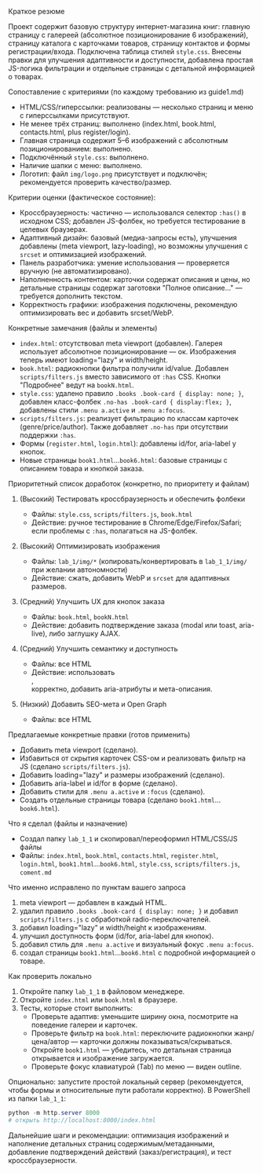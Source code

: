 Краткое резюме

Проект содержит базовую структуру интернет-магазина книг: главную страницу с галереей (абсолютное позиционирование 6 изображений), страницу каталога с карточками товаров, страницу контактов и формы регистрации/входа. Подключена таблица стилей `style.css`. Внесены правки для улучшения адаптивности и доступности, добавлена простая JS-логика фильтрации и отдельные страницы с детальной информацией о товарах.

Сопоставление с критериями (по каждому требованию из guide1.md)

- HTML/CSS/гиперссылки: реализованы — несколько страниц и меню с гиперссылками присутствуют.
- Не менее трёх страниц: выполнено (index.html, book.html, contacts.html, plus register/login).
- Главная страница содержит 5–6 изображений с абсолютным позиционированием: выполнено.
- Подключённый `style.css`: выполнено.
- Наличие шапки с меню: выполнено.
- Логотип: файл `img/logo.png` присутствует и подключён; рекомендуется проверить качество/размер.

Критерии оценки (фактическое состояние):
- Кроссбраузерность: частично — использовался селектор `:has()` в исходном CSS; добавлен JS-фолбек, но требуется тестирование в целевых браузерах.
- Адаптивный дизайн: базовый (медиа-запросы есть), улучшения добавлены (meta viewport, lazy-loading), но возможны улучшения с `srcset` и оптимизацией изображений.
- Панель разработчика: умение использования — проверяется вручную (не автоматизировано).
- Наполненность контентом: карточки содержат описания и цены, но детальные страницы содержат заготовки "Полное описание..." — требуется дополнить текстом.
- Корректность графики: изображения подключены, рекомендую оптимизировать вес и добавить srcset/WebP.

Конкретные замечания (файлы и элементы)

- `index.html`: отсутствовал meta viewport (добавлен). Галерея использует абсолютное позиционирование — ок. Изображения теперь имеют loading="lazy" и width/height.
- `book.html`: радиокнопки фильтра получили id/value. Добавлен `scripts/filters.js` вместо зависимого от `:has` CSS. Кнопки "Подробнее" ведут на `bookN.html`.
- `style.css`: удалено правило `.books .book-card { display: none; }`, добавлен класс-фолбек `.no-has .book-card { display:flex; }`, добавлены стили `.menu a.active` и `.menu a:focus`.
- `scripts/filters.js`: реализует фильтрацию по классам карточек (genre/price/author). Также добавляет `.no-has` при отсутствии поддержки `:has`.
- Формы (`register.html`, `login.html`): добавлены id/for, aria-label у кнопок.
- Новые страницы `book1.html`…`book6.html`: базовые страницы с описанием товара и кнопкой заказа.

Приоритетный список доработок (конкретно, по приоритету и файлам)

1) (Высокий) Тестировать кроссбраузерность и обеспечить фолбеки
   - Файлы: `style.css`, `scripts/filters.js`, `book.html`
   - Действие: ручное тестирование в Chrome/Edge/Firefox/Safari; если проблемы с `:has`, полагаться на JS-фолбек.

2) (Высокий) Оптимизировать изображения
   - Файлы: `lab_1/img/*` (копировать/конвертировать в `lab_1_1/img/` при желании автономности)
   - Действие: сжать, добавить WebP и `srcset` для адаптивных размеров.

3) (Средний) Улучшить UX для кнопок заказа
   - Файлы: `book.html`, `bookN.html`
   - Действие: добавить подтверждение заказа (modal или toast, aria-live), либо заглушку AJAX.

4) (Средний) Улучшить семантику и доступность
   - Файлы: все HTML
   - Действие: использовать <article>, <section> корректно, добавить aria-атрибуты и мета-описания.

5) (Низкий) Добавить SEO-мета и Open Graph
   - Файлы: все HTML

Предлагаемые конкретные правки (готов применить)

- Добавить meta viewport (сделано).
- Избавиться от скрытия карточек CSS-ом и реализовать фильтр на JS (сделано `scripts/filters.js`).
- Добавить loading="lazy" и размеры изображений (сделано).
- Добавить aria-label и id/for в форме (сделано).
- Добавить стили для `.menu a.active` и `:focus` (сделано).
- Создать отдельные страницы товара (сделано `book1.html`…`book6.html`).

Что я сделал (файлы и назначение)

- Создал папку `lab_1_1` и скопировал/переоформил HTML/CSS/JS файлы
- Файлы: `index.html`, `book.html`, `contacts.html`, `register.html`, `login.html`, `book1.html`…`book6.html`, `style.css`, `scripts/filters.js`, `coment.md`

Что именно исправлено по пунктам вашего запроса

1) meta viewport — добавлен в каждый HTML.
2) удалил правило `.books .book-card { display: none; }` и добавил `scripts/filters.js` с обработкой radio-переключателей.
3) добавил loading="lazy" и width/height к изображениям.
4) улучшил доступность форм (id/for, aria-label для кнопок).
5) добавил стиль для `.menu a.active` и визуальный фокус `.menu a:focus`.
6) создал страницы `book1.html`…`book6.html` с подробной информацией о товаре.

Как проверить локально

1. Откройте папку `lab_1_1` в файловом менеджере.
2. Откройте `index.html` или `book.html` в браузере.
3. Тесты, которые стоит выполнить:
   - Проверьте адаптив: уменьшите ширину окна, посмотрите на поведение галереи и карточек.
   - Проверьте фильтр на `book.html`: переключите радиокнопки жанр/цена/автор — карточки должны показываться/скрываться.
   - Откройте `book1.html` — убедитесь, что детальная страница открывается и изображение загружается.
   - Проверьте фокус клавиатурой (Tab) по меню — виден outline.

Опционально: запустите простой локальный сервер (рекомендуется, чтобы формы и относительные пути работали корректно). В PowerShell из папки `lab_1_1`:

```powershell
python -m http.server 8000
# открыть http://localhost:8000/index.html
```

Дальнейшие шаги и рекомендации: оптимизация изображений и наполнение детальных страниц содержимым/метаданными, добавление подтверждений действий (заказ/регистрация), и тест кроссбраузерности.

